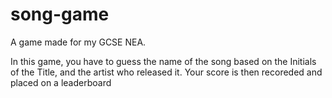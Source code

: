 # song-game
A game made for my GCSE NEA.

In this game, you have to guess the name of the song based on the Initials of the Title, and the artist who released it. 
Your score is then recoreded and placed on a leaderboard

